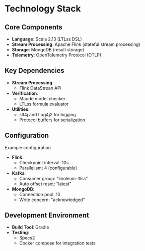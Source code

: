 # Technology Stack

## Core Components
- **Language**: Scala 2.13 (LTLss DSL)
- **Stream Processing**: Apache Flink (stateful stream processing)
- **Storage**: MongoDB (result storage)
- **Telemetry**: OpenTelemetry Protocol (OTLP)

## Key Dependencies
- **Stream Processing**:
  - Flink DataStrean API
- **Verification**:
  - Maude model checker
  - LTLss formula evaluator
- **Utilities**:
  - slf4j and Log4j2 for logging
  - Protocol buffers for serialization

## Configuration

Example configuration

- **Flink**:
  - Checkpoint interval: 10s
  - Parallelism: 4 (configurable)
- **Kafka**:
  - Consumer group: "linoleum-ltlss"
  - Auto offset reset: "latest"
- **MongoDB**:
  - Connection pool: 10
  - Write concern: "acknowledged"

## Development Environment
- **Build Tool**: Gradle
- **Testing**:
  - Specs2
  - Docker compose for integration tests
